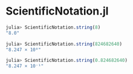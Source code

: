 # ScientificNotation.jl

```julia
julia> ScientificNotation.string(8)
"8.0"

julia> ScientificNotation.string(824682640)
"8.247 × 10⁸"

julia> ScientificNotation.string(0.824682640)
"8.247 × 10⁻¹"
```
